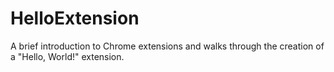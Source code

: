 # HelloExtension
A brief introduction to Chrome extensions and walks through the creation of a "Hello, World!" extension.
